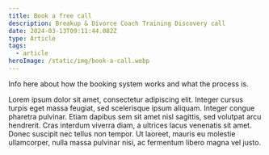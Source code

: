 ```yaml
---
title: Book a free call
description: Breakup & Divorce Coach Training Discovery call
date: 2024-03-13T09:11:44.082Z
type: Article
tags:
  - article
heroImage: /static/img/book-a-call.webp
---
```

Info here about how the booking system works and what the process is.

Lorem ipsum dolor sit amet, consectetur adipiscing elit. Integer cursus turpis eget massa feugiat, sed scelerisque ipsum aliquam. Integer congue pharetra pulvinar. Etiam dapibus sem sit amet nisl sagittis, sed volutpat arcu hendrerit. Cras interdum viverra diam, a ultrices lacus venenatis sit amet. Donec suscipit nec tellus non tempor. Ut laoreet, mauris eu molestie ullamcorper, nulla massa pulvinar nisi, ac fermentum libero magna vel justo.

